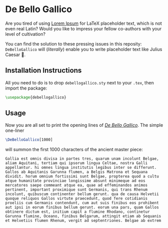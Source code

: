 # De Bello Gallico 

Are you tired of using [Lorem Ipsum](https://en.wikipedia.org/wiki/Lorem_ipsum) for LaTeX placeholder text, which is not even real Latin? Would you like to impress your fellow co-authors with your level of cultivation?

You can find the solution to these pressing issues in this reposity: `DeBelloGallico` will (*literally*) enable you to write placeholder text like Julius Caesar :herb:.

## Installation Instructions

All you need to do is to drop `debellogallico.sty` next to your `.tex`, then import the package:

```tex
\usepackage{debellogallico}
```

## Usage

Now you are all set to print the opening lines of [*De Bello Gallico*](https://en.wikipedia.org/wiki/Commentarii_de_Bello_Gallico). The simple one-liner

```latex
\DeBelloGallico[1000]
```

will summon the first 1000 characters of the ancient master piece:

```
Gallia est omnis divisa in partes tres, quarum unam incolunt Belgae, aliam Aquitani, tertiam qui ipsorum lingua Celtae, nostra Galli appellantur. hi omnes lingua institutis legibus inter se differunt. Gallos ab Aquitanis Garunna flumen, a Belgis Matrona et Sequana dividit. horum omnium fortissimi sunt Belgae, propterea quod a cultu atque humanitate provinciae longissime absunt minimeque ad eos mercatores saepe commeant atque ea, quae ad effeminandos animos pertinent, important proximique sunt Germanis, qui trans Rhenum incolunt, quibuscum continenter bellum gerunt. qua de causa Helvetii quoque reliquos Gallos virtute praecedunt, quod fere cotidianis proeliis cum Germanis contendunt, cum aut suis finibus eos prohibent aut ipsi in eorum finibus bellum gerunt. eorum una pars, quam Gallos obtinere dictum est, initium capit a flumine Rhodano, continetur Garunna flumine, Oceano, finibus Belgarum, attingit etiam ab Sequanis et Helvetiis flumen Rhenum, vergit ad septentriones. Belgae ab extrem
```
